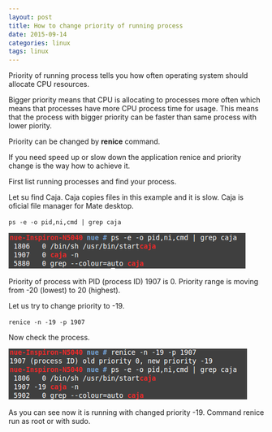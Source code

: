```yaml
---
layout: post
title: How to change priority of running process
date: 2015-09-14
categories: linux
tags: linux
---
```


Priority of running process tells you how often operating system should allocate
CPU resources.

Bigger priority means that CPU is allocating to processes more often which means
that processes have more CPU process time for usage. This means that the process with bigger priority
can be faster than same process with lower piority.

Priority can be changed by **renice** command.

If you need speed up or slow down the application renice and
 priority change is the way how to achieve it.
 
 First list running processes and find your process.
 
 Let su find Caja. Caja copies files in this example and it is slow. Caja
 is oficial file manager for Mate desktop.  

`ps -e -o pid,ni,cmd | grep caja`

![renice](/assets/icode/renice1.png) 

Priority of process with PID (process ID) 1907 is 0. Priority range is moving from -20 (lowest) to 20 (highest).

Let us try to change priority to -19.  

`renice -n -19 -p 1907`

Now check the process.

![renice](/assets/icode/renice2.png)

As you can see now it is running with changed priority -19. Command renice run as root or with sudo.
